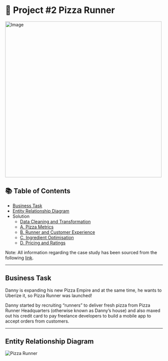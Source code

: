 # 🍕 Project #2 Pizza Runner
<img src="https://8weeksqlchallenge.com/images/case-study-designs/2.png" alt="Image" width="500" height="500">

## 📚 Table of Contents
- [Business Task](#business-task)
- [Entity Relationship Diagram](#entity-relationship-diagram)
- Solution
  - [Data Cleaning and Transformation](#-data-cleaning--transformation)
  - [A. Pizza Metrics](#a-pizza-metrics)
  - [B. Runner and Customer Experience](#b-runner-and-customer-experience)
  - [C. Ingredient Optimisation](#c-ingredient-optimisation)
  - [D. Pricing and Ratings](#d-pricing-and-ratings)

Note: All information regarding the case study has been sourced from the following [link](https://8weeksqlchallenge.com/case-study-2/).

***

## Business Task
Danny is expanding his new Pizza Empire and at the same time, he wants to Uberize it, so Pizza Runner was launched!

Danny started by recruiting “runners” to deliver fresh pizza from Pizza Runner Headquarters (otherwise known as Danny’s house) and also maxed out his credit card to pay freelance developers to build a mobile app to accept orders from customers. 

***

## Entity Relationship Diagram

![Pizza Runner](https://user-images.githubusercontent.com/81607668/242152356-78099a4e-4d0e-421f-a560-b72e4321f530.png)
